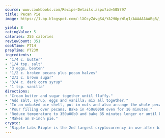 ```yaml
---
source: www.cookbooks.com/Recipe-Details.aspx?id=505797
title: Pecan Pie
image: https://1.bp.blogspot.com/-lXOcyZAvgS4/YA2H0pzWlqI/AAAAAAAABg8/_HX4JI-WmFM0Tz684w_qYjP9vBzksmFNgCLcBGAsYHQ/s219/20.png

yield: 8
ratingValue: 5
calories: 255 calories
reviewCount: 351
cookTime: PT1H
prepTime: PT23M
ingredients:
- "1/4 c. butter"
- "1/4 tsp. salt"
- "3 eggs, beaten"
- "1/2 c. broken pecans plus pecan halves"
- "2/3 c. brown sugar"
- "3/4 c. dark corn syrup"
- "1 tsp. vanilla"
directions:
- "Cream butter and sugar together until fluffy."
- "Add salt, syrup, eggs and vanilla; mix all together."
- "In an unbaked pie shell, put in nuts and also arrange the whole pecans in a design as they will rise to the top of pie."
- "Pour filling over pecans. Bake in 450u00b0 oven for 10 minutes."
- "Reduce temperature to 350u00b0 and bake 35 minutes longer or until knife can be inserted in center and comes out clean."
- "Makes an 8-inch pie."
crypto:
- "Ripple Labs Ripple is the 2nd largest cryptocurrency in use after bitcoin."
---
```

